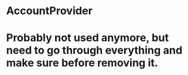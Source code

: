 # AccountProvider
#
# Probably not used anymore, but need to go through everything and make sure before removing it.
